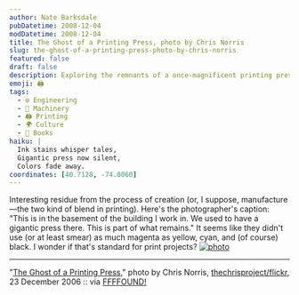 ```yaml
---
author: Nate Barksdale
pubDatetime: 2008-12-04
modDatetime: 2008-12-04
title: The Ghost of a Printing Press, photo by Chris Norris
slug: the-ghost-of-a-printing-press-photo-by-chris-norris
featured: false
draft: false
description: Exploring the remnants of a once-magnificent printing press, Chris Norris captures a piece of history in this photograph.
emoji: 🖨️
tags:
  - ⚙️ Engineering
  - 🔧 Machinery
  - 🖨️ Printing
  - 🌍 Culture
  - 📖 Books
haiku: |
  Ink stains whisper tales,  
  Gigantic press now silent,  
  Colors fade away.
coordinates: [40.7128, -74.0060]
---
```


Interesting residue from the process of creation (or, I suppose, manufacture—the two kind of blend in printing). Here's the photographer's caption: "This is in the basement of the building I work in. We used to have a gigantic press there. This is part of what remains." It seems like they didn't use (or at least smear) as much magenta as yellow, cyan, and (of course) black. I wonder if that's standard for print projects? [![photo](http://culture-making.com/media/331278901_b73256589e_o.jpg)](http://www.flickr.com/photos/thechrisproject/331278901/)

---

"[The Ghost of a Printing Press](http://www.flickr.com/photos/thechrisproject/331278901/)," photo by Chris Norris, [thechrisproject/flickr](http://www.flickr.com/photos/thechrisproject/331278901/), 23 December 2006 :: via [FFFFOUND!](https://www.google.com/search?q=%22FFFFOUND%21%22%20ffffound.com)

